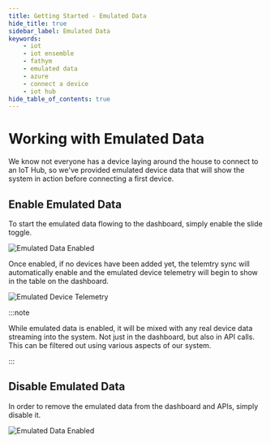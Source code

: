 ```yaml
---
title: Getting Started - Emulated Data
hide_title: true
sidebar_label: Emulated Data
keywords:
    - iot
    - iot ensemble
    - fathym
    - emulated data
    - azure
    - connect a device
    - iot hub
hide_table_of_contents: true
---
```


# Working with Emulated Data

We know not everyone has a device laying around the house to connect to an IoT Hub, so we've provided emulated device data that will show the system in action before connecting a first device.

## Enable Emulated Data

To start the emulated data flowing to the dashboard, simply enable the slide toggle.

![Emulated Data Enabled](https://www.iot-ensemble.com/img/screenshots/dashboard-emulated-enabled.png)

Once enabled, if no devices have been added yet, the telemtry sync will automatically enable and the emulated device telemetry will begin to show in the table on the dashboard.  

![Emulated Device Telemetry](https://www.iot-ensemble.com/img/screenshots/dashboard-emulated-telemetry.png)

:::note

While emulated data is enabled, it will be mixed with any real device data streaming into the system.  Not just in the dashboard, but also in API calls.  This can be filtered out using various aspects of our system.

:::

## Disable Emulated Data

In order to remove the emulated data from the dashboard and APIs, simply disable it.

![Emulated Data Enabled](https://www.iot-ensemble.com/img/screenshots/dashboard-emulated-disabled.png)
